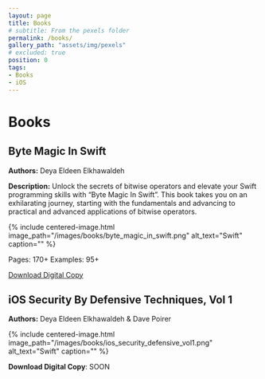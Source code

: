 ```yaml
---
layout: page
title: Books
# subtitle: From the pexels folder
permalink: /books/
gallery_path: "assets/img/pexels"
# excluded: true
position: 0
tags: 
- Books
- iOS
---
```


# Books

## Byte Magic In Swift

**Authors:** Deya Eldeen Elkhawaldeh

**Description:** Unlock the secrets of bitwise operators and elevate your Swift programming skills with “Byte Magic In Swift”. This book takes you on an exhilarating journey, starting with the fundamentals and advancing to practical and advanced applications of bitwise operators.

{%
 include centered-image.html 
 image_path="/images/books/byte_magic_in_swift.png"
 alt_text="Swift" 
 caption=""
%}

Pages: 170+
Examples: 95+

[Download Digital Copy](https://voidbooks.io/l/byte_magic_in_swift)

## iOS Security By Defensive Techniques, Vol 1

**Authors:** Deya Eldeen Elkhawaldeh & Dave Poirer

{%
 include centered-image.html 
 image_path="/images/books/ios_security_defensive_vol1.png"
 alt_text="Swift" 
 caption=""
%}

**Download Digital Copy**: SOON

<!-- {% include gallery.html gallery_path=page.gallery_path %} -->
